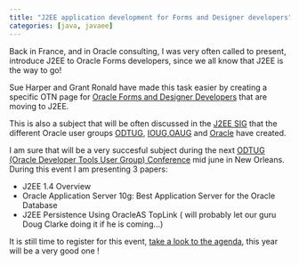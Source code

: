 ```yaml
---
title: "J2EE application development for Forms and Designer developers"
categories: [java, javaee]
---
```

Back in France, and in Oracle consulting, I was very often called to present, introduce J2EE to Oracle Forms developers, since we all know that J2EE is the way to go!

Sue Harper and Grant Ronald have made this task easier by creating a specific OTN page for [Oracle Forms and Designer Developers](http://otn.oracle.com/formsdesignerj2ee) that are moving to J2EE.

This is also a subject that will be often discussed in the [J2EE SIG](http://www.odtug.com/2005_j2EE.htm) that the different Oracle user groups
[ODTUG](http://www.odtug.com), [IOUG](http://www.ioug.org),[OAUG](http://www.oaug.com) and [Oracle](http://otn.oracle.com) have created.

I am sure that will be a very succesful subject during the next [ODTUG (Oracle Developer Tools User Group) Conference](http://www.odtug.com/2005_conference_home.asp) mid june in New Orleans. During this event I am presenting 3 papers:
* J2EE 1.4 Overview
* Oracle Application Server 10g: Best Application Server for the Oracle Database
* J2EE Persistence Using OracleAS TopLink ( will probably let our guru Doug Clarke doing it if he is coming...)

It is still time to register for this event, [take a look to the agenda](http://www.odtug.com/2005_conference_agenda.htm), this year will be a very good one !
